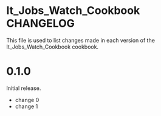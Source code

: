 # It_Jobs_Watch_Cookbook CHANGELOG

This file is used to list changes made in each version of the It_Jobs_Watch_Cookbook cookbook.

# 0.1.0

Initial release.

- change 0
- change 1
